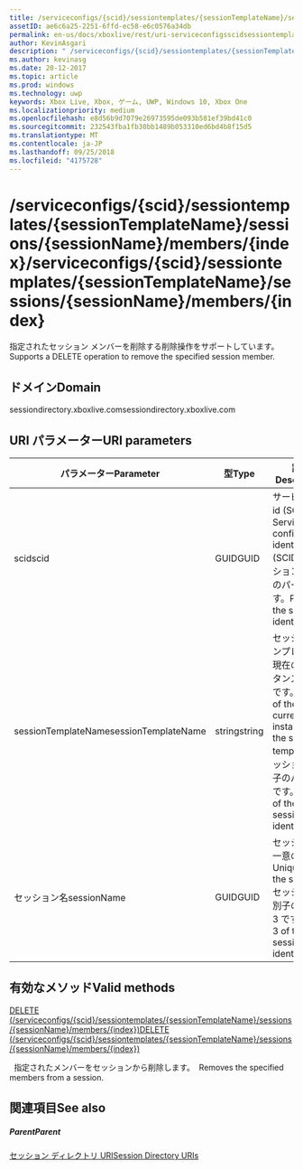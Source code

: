 ```yaml
---
title: /serviceconfigs/{scid}/sessiontemplates/{sessionTemplateName}/sessions/{sessionName}/members/{index}
assetID: ae6c6a25-2251-6ffd-ec58-e6c0576a34db
permalink: en-us/docs/xboxlive/rest/uri-serviceconfigsscidsessiontemplatessessiontemplatenamesessionnamemembersindex.html
author: KevinAsgari
description: " /serviceconfigs/{scid}/sessiontemplates/{sessionTemplateName}/sessions/{sessionName}/members/{index}"
ms.author: kevinasg
ms.date: 20-12-2017
ms.topic: article
ms.prod: windows
ms.technology: uwp
keywords: Xbox Live, Xbox, ゲーム, UWP, Windows 10, Xbox One
ms.localizationpriority: medium
ms.openlocfilehash: e8d56b9d7079e26973595de093b581ef39bd41c0
ms.sourcegitcommit: 232543fba1fb30bb1489b053310ed6bd4b8f15d5
ms.translationtype: MT
ms.contentlocale: ja-JP
ms.lasthandoff: 09/25/2018
ms.locfileid: "4175728"
---
```

# <a name="serviceconfigsscidsessiontemplatessessiontemplatenamesessionssessionnamemembersindex"></a><span data-ttu-id="f90b0-104">/serviceconfigs/{scid}/sessiontemplates/{sessionTemplateName}/sessions/{sessionName}/members/{index}</span><span class="sxs-lookup"><span data-stu-id="f90b0-104">/serviceconfigs/{scid}/sessiontemplates/{sessionTemplateName}/sessions/{sessionName}/members/{index}</span></span>
<span data-ttu-id="f90b0-105">指定されたセッション メンバーを削除する削除操作をサポートしています。</span><span class="sxs-lookup"><span data-stu-id="f90b0-105">Supports a DELETE operation to remove the specified session member.</span></span>
<a id="ID4EO"></a>


## <a name="domain"></a><span data-ttu-id="f90b0-106">ドメイン</span><span class="sxs-lookup"><span data-stu-id="f90b0-106">Domain</span></span>
<span data-ttu-id="f90b0-107">sessiondirectory.xboxlive.com</span><span class="sxs-lookup"><span data-stu-id="f90b0-107">sessiondirectory.xboxlive.com</span></span>  
<a id="ID4ET"></a>


## <a name="uri-parameters"></a><span data-ttu-id="f90b0-108">URI パラメーター</span><span class="sxs-lookup"><span data-stu-id="f90b0-108">URI parameters</span></span>

| <span data-ttu-id="f90b0-109">パラメーター</span><span class="sxs-lookup"><span data-stu-id="f90b0-109">Parameter</span></span>| <span data-ttu-id="f90b0-110">型</span><span class="sxs-lookup"><span data-stu-id="f90b0-110">Type</span></span>| <span data-ttu-id="f90b0-111">説明</span><span class="sxs-lookup"><span data-stu-id="f90b0-111">Description</span></span>|
| --- | --- | --- |
| <span data-ttu-id="f90b0-112">scid</span><span class="sxs-lookup"><span data-stu-id="f90b0-112">scid</span></span>| <span data-ttu-id="f90b0-113">GUID</span><span class="sxs-lookup"><span data-stu-id="f90b0-113">GUID</span></span>| <span data-ttu-id="f90b0-114">サービス構成 id (SCID)。</span><span class="sxs-lookup"><span data-stu-id="f90b0-114">Service configuration identifier (SCID).</span></span> <span data-ttu-id="f90b0-115">セッション識別子のパート 1 です。</span><span class="sxs-lookup"><span data-stu-id="f90b0-115">Part 1 of the session identifier.</span></span>|
| <span data-ttu-id="f90b0-116">sessionTemplateName</span><span class="sxs-lookup"><span data-stu-id="f90b0-116">sessionTemplateName</span></span>| <span data-ttu-id="f90b0-117">string</span><span class="sxs-lookup"><span data-stu-id="f90b0-117">string</span></span>| <span data-ttu-id="f90b0-118">セッション テンプレートの現在のインスタンスの名前です。</span><span class="sxs-lookup"><span data-stu-id="f90b0-118">Name of the current instance of the session template.</span></span> <span data-ttu-id="f90b0-119">セッション識別子のパート 2 です。</span><span class="sxs-lookup"><span data-stu-id="f90b0-119">Part 2 of the session identifier.</span></span>|
| <span data-ttu-id="f90b0-120">セッション名</span><span class="sxs-lookup"><span data-stu-id="f90b0-120">sessionName</span></span>| <span data-ttu-id="f90b0-121">GUID</span><span class="sxs-lookup"><span data-stu-id="f90b0-121">GUID</span></span>| <span data-ttu-id="f90b0-122">セッションの一意の ID。</span><span class="sxs-lookup"><span data-stu-id="f90b0-122">Unique ID of the session.</span></span> <span data-ttu-id="f90b0-123">セッション識別子のパート 3 です。</span><span class="sxs-lookup"><span data-stu-id="f90b0-123">Part 3 of the session identifier.</span></span>|

<a id="ID4EDC"></a>


## <a name="valid-methods"></a><span data-ttu-id="f90b0-124">有効なメソッド</span><span class="sxs-lookup"><span data-stu-id="f90b0-124">Valid methods</span></span>

[<span data-ttu-id="f90b0-125">DELETE (/serviceconfigs/{scid}/sessiontemplates/{sessionTemplateName}/sessions/{sessionName}/members/{index})</span><span class="sxs-lookup"><span data-stu-id="f90b0-125">DELETE (/serviceconfigs/{scid}/sessiontemplates/{sessionTemplateName}/sessions/{sessionName}/members/{index})</span></span>](uri-serviceconfigsscidsessiontemplatessessiontemplatenamesessionnamemembersindexdelete.md)

<span data-ttu-id="f90b0-126">&nbsp;&nbsp;指定されたメンバーをセッションから削除します。</span><span class="sxs-lookup"><span data-stu-id="f90b0-126">&nbsp;&nbsp;Removes the specified members from a session.</span></span>

<a id="ID4ENC"></a>


## <a name="see-also"></a><span data-ttu-id="f90b0-127">関連項目</span><span class="sxs-lookup"><span data-stu-id="f90b0-127">See also</span></span>

<a id="ID4EPC"></a>


##### <a name="parent"></a><span data-ttu-id="f90b0-128">Parent</span><span class="sxs-lookup"><span data-stu-id="f90b0-128">Parent</span></span>

[<span data-ttu-id="f90b0-129">セッション ディレクトリ URI</span><span class="sxs-lookup"><span data-stu-id="f90b0-129">Session Directory URIs</span></span>](atoc-reference-sessiondirectory.md)
